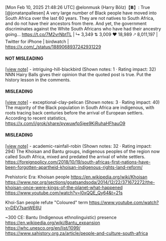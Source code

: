 [Mon Feb 10, 2025 21:48:26 UTC] @elonmusk (Harry Bōlz)【𝗕】: True [@jonatanpallesen] A very large number of Black people have moved into South Africa over the last 60 years. They are not natives to South Africa, and do not have their ancestors from there. And yet, the government discriminates against the White South Africans who have had their ancestry going… https://t.co/7M2vrNbtTL | ↳ 3,349 ⇅ 3,009 ♥ 18,989 🡕 8,011,197 | Twitter for iPhone | birdwatch | https://x.com/_/status/1889068937242931229

#### NOT MISLEADING

[[view note]](https://x.com/i/birdwatch/n/1889276686816125218) - intriguing-hill-blackbird (Shown notes: 1 · Rating impact: 32)
NNN
Hairy Balls gives their opinion that the quoted post is true.
Put the history lesson in the comments. 

#### MISLEADING

[[view note]](https://x.com/i/birdwatch/n/1889165086943527023) - exceptional-clay-pelican (Shown notes: 3 · Rating impact: 40)
 The majority of the Black population in South Africa are indigenous, with roots tracing back centuries before the arrival of European settlers. According to recent statistics, 
https://x.com/i/grok/share/pywuwfpSjee9KiRuhaHFhauO9

#### MISLEADING

[[view note]](https://x.com/i/birdwatch/n/1889158905529618779) - academic-rainfall-robin (Shown notes: 32 · Rating impact: 294)
The Khoisan and Bantu groups, indigenous peoples of the region now called South Africa, mixed and predated the arrival of white settlers.
https://foreignpolicy.com/2018/10/19/south-africas-first-nations-have-been-forgotten-apartheid-khoisan-indigenous-rights-land-reform/

Prehistoric Era: Khoisan people
https://en.wikipedia.org/wiki/Khoisan
https://www.npr.org/sections/goatsandsoda/2014/12/22/371672272/the-khoisan-once-were-kings-of-the-planet-what-happened
https://www.youtube.com/watch?v=l0xQQE_Qy64&t=21s

Khoi-San people refute "Coloured" term
https://www.youtube.com/watch?v=DEV7sanWE6U

~300 CE: Bantu (Indigenous ethnolinguistic) presence
https://en.wikipedia.org/wiki/Bantu_expansion
https://whc.unesco.org/en/list/1099/
https://www.sahistory.org.za/article/people-and-culture-south-africa
